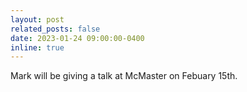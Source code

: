 ```yaml
---
layout: post
related_posts: false
date: 2023-01-24 09:00:00-0400
inline: true
---
```


Mark will be giving a talk at McMaster on Febuary 15th.
